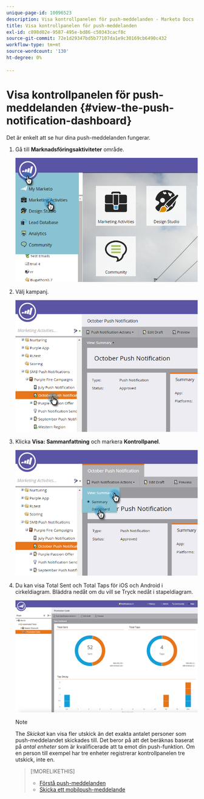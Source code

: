```yaml
---
unique-page-id: 10096523
description: Visa kontrollpanelen för push-meddelanden - Marketo Docs - produktdokumentation
title: Visa kontrollpanelen för push-meddelanden
exl-id: c898d02e-9587-495e-bd86-c50343cacf8c
source-git-commit: 72e1d29347bd5b77107da1e9c30169cb6490c432
workflow-type: tm+mt
source-wordcount: '130'
ht-degree: 0%

---
```


# Visa kontrollpanelen för push-meddelanden {#view-the-push-notification-dashboard}

Det är enkelt att se hur dina push-meddelanden fungerar.

1. Gå till **Marknadsföringsaktiviteter** område.

   ![](assets/image2015-12-11-12-3a57-3a48.png)

1. Välj kampanj.

   ![](assets/image2015-12-11-13-3a1-3a56.png)

1. Klicka **Visa: Sammanfattning** och markera **Kontrollpanel**.

   ![](assets/image2015-12-11-13-3a4-3a23.png)

1. Du kan visa Total Sent och Total Taps för iOS och Android i cirkeldiagram. Bläddra nedåt om du vill se Tryck nedåt i stapeldiagram.

   ![](assets/image2015-12-15-15-3a23-3a47.png)

   >[!NOTE]
   >
   >The _Skickat_ kan visa fler utskick än det exakta antalet personer som push-meddelandet skickades till. Det beror på att det beräknas baserat på *antal enheter* som är kvalificerade att ta emot din push-funktion. Om en person till exempel har tre enheter registrerar kontrollpanelen tre utskick, inte en.

   >[!MORELIKETHIS]
   >
   >* [Förstå push-meddelanden](/help/marketo/product-docs/mobile-marketing/push-notifications/understanding-push-notifications.md)
   >* [Skicka ett mobilpush-meddelande](/help/marketo/product-docs/mobile-marketing/push-notifications/send-a-mobile-push-notification.md)

